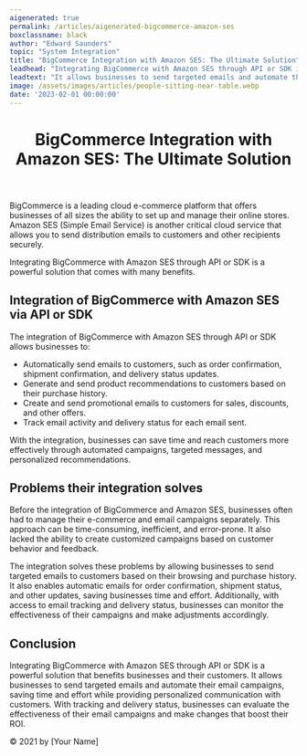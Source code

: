 ```yaml
---
aigenerated: true
permalink: /articles/aigenerated-bigcommerce-amazon-ses
boxclassname: black
author: "Edward Saunders"
topic: "System Integration"
title: "BigCommerce Integration with Amazon SES: The Ultimate Solution"
leadhead: "Integrating BigCommerce with Amazon SES through API or SDK is a powerful solution that benefits businesses and their customers"
leadtext: "It allows businesses to send targeted emails and automate their email campaigns, saving time and effort while providing personalized communication with customers. With tracking and delivery status, businesses can evaluate the effectiveness of their email campaigns and make changes that boost their ROI."
image: /assets/images/articles/people-sitting-near-table.webp
date: '2023-02-01 00:00:00'
---
```

<div class="arttext">    <header>
      <h1>BigCommerce Integration with Amazon SES: The Ultimate Solution</h1>
    </header>
    <main>
      <p>BigCommerce is a leading cloud e-commerce platform that offers businesses of all sizes the ability to set up and manage their online stores. Amazon SES (Simple Email Service) is another critical cloud service that allows you to send distribution emails to customers and other recipients securely.</p>
      <p>Integrating BigCommerce with Amazon SES through API or SDK is a powerful solution that comes with many benefits.</p>
      <h2>Integration of BigCommerce with Amazon SES via API or SDK</h2>
      <p>The integration of BigCommerce with Amazon SES through API or SDK allows businesses to:</p>
      <ul>
        <li>Automatically send emails to customers, such as order confirmation, shipment confirmation, and delivery status updates.</li>
        <li>Generate and send product recommendations to customers based on their purchase history.</li>
        <li>Create and send promotional emails to customers for sales, discounts, and other offers.</li>
        <li>Track email activity and delivery status for each email sent.</li>
      </ul>
      <p>With the integration, businesses can save time and reach customers more effectively through automated campaigns, targeted messages, and personalized recommendations.</p>
      <h2>Problems their integration solves</h2>
      <p>Before the integration of BigCommerce and Amazon SES, businesses often had to manage their e-commerce and email campaigns separately. This approach can be time-consuming, inefficient, and error-prone. It also lacked the ability to create customized campaigns based on customer behavior and feedback.</p>
      <p>The integration solves these problems by allowing businesses to send targeted emails to customers based on their browsing and purchase history. It also enables automatic emails for order confirmation, shipment status, and other updates, saving businesses time and effort. Additionally, with access to email tracking and delivery status, businesses can monitor the effectiveness of their campaigns and make adjustments accordingly.</p>
      <h2>Conclusion</h2>
      <p>Integrating BigCommerce with Amazon SES through API or SDK is a powerful solution that benefits businesses and their customers. It allows businesses to send targeted emails and automate their email campaigns, saving time and effort while providing personalized communication with customers. With tracking and delivery status, businesses can evaluate the effectiveness of their email campaigns and make changes that boost their ROI.</p>
    </main>
    <footer>
      <p>&copy; 2021 by [Your Name]</p>
    </footer>
</div>